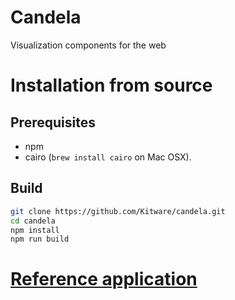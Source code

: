 # Candela
Visualization components for the web

# Installation from source

## Prerequisites

* npm
* cairo (`brew install cairo` on Mac OSX).

## Build

```bash
git clone https://github.com/Kitware/candela.git
cd candela
npm install
npm run build
```

# [Reference application](https://github.com/Kitware/candela/blob/master/app/resonant-reference-app/README.md)
